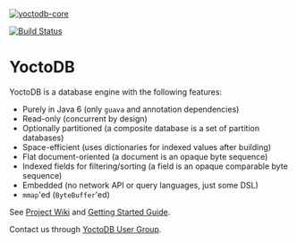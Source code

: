 [![yoctodb-core](https://maven-badges.herokuapp.com/maven-central/com.yandex.yoctodb/yoctodb-core/badge.svg)](https://maven-badges.herokuapp.com/maven-central/com.yandex.yoctodb/yoctodb-core)

[![Build Status](https://drone.io/bitbucket.org/incubos/yoctodb/status.png)](https://drone.io/bitbucket.org/incubos/yoctodb/latest)
# YoctoDB

YoctoDB is a database engine with the following features:

 * Purely in Java 6 (only `guava` and annotation dependencies)
 * Read-only (concurrent by design)
 * Optionally partitioned (a composite database is a set of partition databases)
 * Space-efficient (uses dictionaries for indexed values after building)
 * Flat document-oriented (a document is an opaque byte sequence)
 * Indexed fields for filtering/sorting (a field is an opaque comparable byte sequence)
 * Embedded (no network API or query languages, just some DSL)
 * `mmap`'ed (`ByteBuffer`'ed)

See [Project Wiki][1] and [Getting Started Guide][2].

Contact us through [YoctoDB User Group][3].

[1]: https://bitbucket.org/yandex/yoctodb/wiki/Home
[2]: https://bitbucket.org/yandex/yoctodb/wiki/GettingStarted
[3]: https://groups.google.com/forum/#!forum/yoctodb